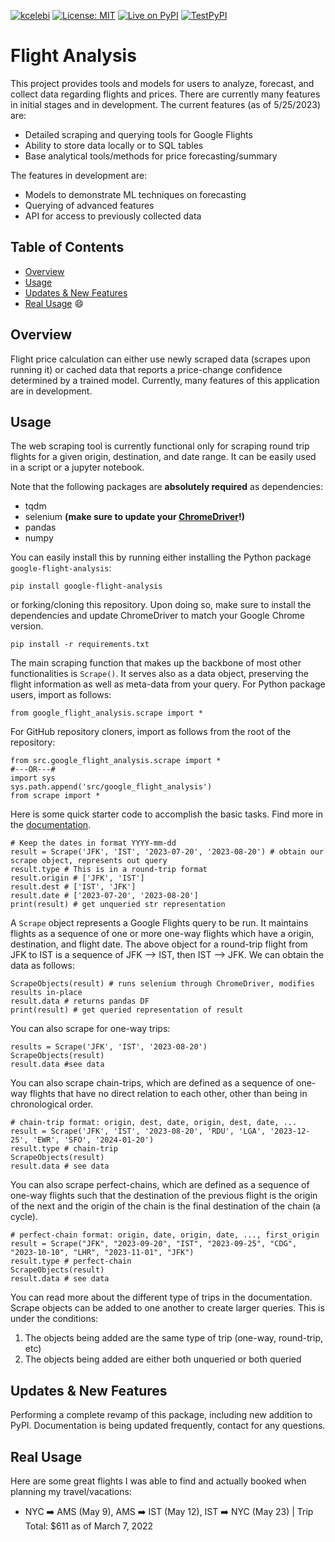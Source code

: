 [![kcelebi](https://circleci.com/gh/celebi-pkg/flight-analysis.svg?style=svg)](https://circleci.com/gh/celebi-pkg/flight-analysis)
[![License: MIT](https://img.shields.io/badge/License-MIT-yellow.svg)](https://opensource.org/licenses/MIT)
[![Live on PyPI](https://img.shields.io/badge/PyPI-1.2.0-brightgreen)](https://pypi.org/project/google-flight-analysis/)
[![TestPyPI](https://img.shields.io/badge/PyPI-1.1.1--alpha.11-blue)](https://test.pypi.org/project/google-flight-analysis/1.1.1a11/)

# Flight Analysis

This project provides tools and models for users to analyze, forecast, and collect data regarding flights and prices. There are currently many features in initial stages and in development. The current features (as of 5/25/2023) are:

- Detailed scraping and querying tools for Google Flights
- Ability to store data locally or to SQL tables
- Base analytical tools/methods for price forecasting/summary

The features in development are:

- Models to demonstrate ML techniques on forecasting
- Querying of advanced features
- API for access to previously collected data

## Table of Contents
- [Overview](#Overview)
- [Usage](#usage)
- [Updates & New Features](#updates-&-new-features)
- [Real Usage](#real-usage) 😄


## Overview

Flight price calculation can either use newly scraped data (scrapes upon running it) or cached data that reports a price-change confidence determined by a trained model. Currently, many features of this application are in development.

## Usage

The web scraping tool is currently functional only for scraping round trip flights for a given origin, destination, and date range. It can be easily used in a script or a jupyter notebook.

Note that the following packages are **absolutely required** as dependencies:
- tqdm
- selenium **(make sure to update your [ChromeDriver](https://chromedriver.chromium.org)!)**
- pandas
- numpy

You can easily install this by running either installing the Python package `google-flight-analysis`:

	pip install google-flight-analysis

or forking/cloning this repository. Upon doing so, make sure to install the dependencies and update ChromeDriver to match your Google Chrome version.

	pip install -r requirements.txt


The main scraping function that makes up the backbone of most other functionalities is `Scrape()`. It serves also as a data object, preserving the flight information as well as meta-data from your query. For Python package users, import as follows:

	from google_flight_analysis.scrape import *

For GitHub repository cloners, import as follows from the root of the repository:

	from src.google_flight_analysis.scrape import *
	#---OR---#
	import sys
	sys.path.append('src/google_flight_analysis')
	from scrape import *


Here is some quick starter code to accomplish the basic tasks. Find more in the [documentation](https://kcelebi.github.io/flight-analysis/).

	# Keep the dates in format YYYY-mm-dd
	result = Scrape('JFK', 'IST', '2023-07-20', '2023-08-20') # obtain our scrape object, represents out query
	result.type # This is in a round-trip format
	result.origin # ['JFK', 'IST']
	result.dest # ['IST', 'JFK']
	result.date # ['2023-07-20', '2023-08-20']
	print(result) # get unqueried str representation

A `Scrape` object represents a Google Flights query to be run. It maintains flights as a sequence of one or more one-way flights which have a origin, destination, and flight date. The above object for a round-trip flight from JFK to IST is a sequence of JFK --> IST, then IST --> JFK. We can obtain the data as follows:

	ScrapeObjects(result) # runs selenium through ChromeDriver, modifies results in-place
	result.data # returns pandas DF
	print(result) # get queried representation of result

You can also scrape for one-way trips:

	results = Scrape('JFK', 'IST', '2023-08-20')
	ScrapeObjects(result)
	result.data #see data

You can also scrape chain-trips, which are defined as a sequence of one-way flights that have no direct relation to each other, other than being in chronological order. 

	# chain-trip format: origin, dest, date, origin, dest, date, ...
	result = Scrape('JFK', 'IST', '2023-08-20', 'RDU', 'LGA', '2023-12-25', 'EWR', 'SFO', '2024-01-20')
	result.type # chain-trip
	ScrapeObjects(result)
	result.data # see data

You can also scrape perfect-chains, which are defined as a sequence of one-way flights such that the destination of the previous flight is the origin of the next and the origin of the chain is the final destination of the chain (a cycle).

	# perfect-chain format: origin, date, origin, date, ..., first_origin
	result = Scrape("JFK", "2023-09-20", "IST", "2023-09-25", "CDG", "2023-10-10", "LHR", "2023-11-01", "JFK")
	result.type # perfect-chain
	ScrapeObjects(result)
	result.data # see data

You can read more about the different type of trips in the documentation. Scrape objects can be added to one another to create larger queries. This is under the conditions:

1. The objects being added are the same type of trip (one-way, round-trip, etc)
2. The objects being added are either both unqueried or both queried

## Updates & New Features

Performing a complete revamp of this package, including new addition to PyPI. Documentation is being updated frequently, contact for any questions.


<!--
## Cache Data

The caching system for this application is mainly designed to make the loading of data more efficient. For the moment, this component of the application hasn't been designed well for the public to easily use so I would suggest that most people leave it alone, or fork the repository and modify some of the functions to create folders in the destinations that they would prefer. The key caching functions are:

- `cache_data`
- `load_cached`
- `iterative_caching`
- `clean_cache`
- `cache_condition`
- `check_cached`

All of these functions are clearly documented in the `scraping.py` file.
-->
<!--## To Do

- [x] Scrape data and clean it
- [x] Testing for scraping
- [x] Add scraping docs
- [ ] Split Airlines
- [ ] Add day of week as a feature
- [ ] Support for Day of booking!! ("Delayed by x hr")
- [ ] Detail most common airports and automatically cache
- [ ] Algorithm to check over multiple days and return summary
- [x] Determine caching method: wait for request and cache? periodically cache?
- [ ] Model for observing change in flight price
	- Predict how much it'll maybe change
- [ ] UI for showing flights that are 'perfect' to constraint / flights that are close to constraints, etc
- [ ] Caching/storing data, uses predictive model to estimate how good this is

-->
## Real Usage

Here are some great flights I was able to find and actually booked when planning my travel/vacations:

- NYC ➡️ AMS (May 9), AMS ➡️ IST (May 12), IST ➡️ NYC (May 23) | Trip Total: $611 as of March 7, 2022
